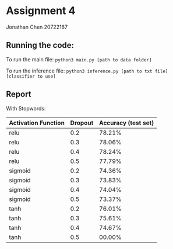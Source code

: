 # Assignment 4

Jonathan Chen
20722167

## Running the code:
To run the main file:
```python3 main.py [path to data folder]``` 

To run the inference file:
```python3 inference.py [path to txt file] [classifier to use]```

## Report
With Stopwords:

| Activation Function | Dropout    | Accuracy (test set)|
| --------------------| :--------- | ------------------ |
| relu                | 0.2        | 78.21%             |
| relu                | 0.3        | 78.06%             |
| relu                | 0.4        | 78.24%             |
| relu                | 0.5        | 77.79%             |
| sigmoid             | 0.2        | 74.36%             |
| sigmoid             | 0.3        | 73.83%             |
| sigmoid             | 0.4        | 74.04%             |
| sigmoid             | 0.5        | 73.37%             |
| tanh                | 0.2        | 76.01%             |
| tanh                | 0.3        | 75.61%             |
| tanh                | 0.4        | 74.67%             |
| tanh                | 0.5        | 00.00%             |

